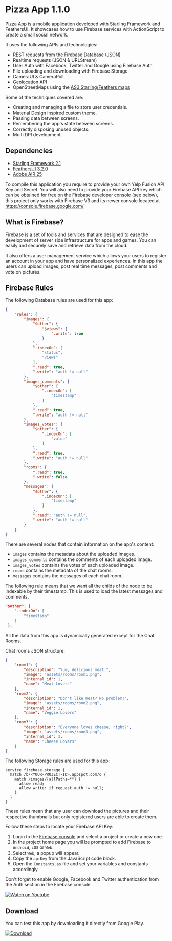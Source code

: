 # Pizza App 1.1.0

Pizza App is a mobile application developed with Starling Framework and FeathersUI. It showcases how to use Firebase services with ActionScript to create a small social network.

It uses the following APIs and technologies:

* REST requests from the Firebase Database (JSON)
* Realtime requests (JSON & URLStream)
* User Auth with Facebook, Twitter and Google using Firebase Auth
* File uploading and downloading with Firebase Storage
* CameraUI & CameraRoll
* Geolocation API
* OpenStreetMaps using the [AS3 Starling/Feathers maps](https://github.com/ZwickTheGreat/feathers-maps)

Some of the techniques covered are:

* Creating and managing a file to store user credentials.
* Material Design inspired custom theme.
* Passing data between screens.
* Remembering the app's state between screens.
* Correctly disposing unused objects.
* Multi DPI development.

## Dependencies

* [Starling Framework 2.1](http://gamua.com/starling/)
* [FeathersUI 3.2.0](https://feathersui.com/)
* [Adobe AIR 25](http://www.adobe.com/devnet/air/air-sdk-download.html)

To compile this application you require to provide your own Yelp Fusion API Key and Secret. You will also need to provide your Firebase API key which can be obtained for free on the Firebase developer console (see below), this project only works with Firebase V3 and its newer console located at https://console.firebase.google.com/ 

## What is Firebase?

Firebase is a set of tools and services that are designed to ease the development of server side infrastructure for apps and games. You can easily and securely save and retrieve data from the cloud.

It also offers a user management service which allows your users to register an account in your app and have personalized experiences.
In this app the users can upload images, post real time messages, post comments and vote on pictures.

## Firebase Rules

The following Database rules are used for this app:

```json
{
    "rules": {
        "images": {
            "$other": {
                "$views": {
                    ".write": true
                }
            },
            ".indexOn": [
                "status",
                "views"
            ],
            ".read": true,
            ".write": "auth != null"
        },
        "images_comments": {
            "$other": {
                ".indexOn": [
                    "timestamp"
                ]
            },
            ".read": true,
            ".write": "auth != null"
        },
        "images_votes": {
            "$other": {
                ".indexOn": [
                    "value"
                ]
            },
            ".read": true,
            ".write": "auth != null"
        },
        "rooms": {
            ".read": true,
            ".write": false
        },
        "messages": {
            "$other": {
                ".indexOn": [
                    "timestamp"
                ]
            },
            ".read": "auth != null",
            ".write": "auth != null"
        }
    }
}
```

There are several nodes that contain information on the app's content: 

* `images` contains the metadata about the uploaded images.
* `images_comments` contains the comments of each uploaded image.
* `images_votes` contains the votes of each uploaded image.
* `rooms` contains the metadata of the chat rooms.
* `messages` contains the messages of each chat room.

The following rule means that we want all the childs of the node to be indexable by their timestamp. This is used to load the latest messages and comments.

```json
"$other": {
    ".indexOn": [
        "timestamp"
    ]
 },
```

All the data from this app is dynamically generated except for the Chat Rooms.

Chat rooms JSON structure:

```json
{
    "room1": {
        "description": "Yum, delicious meat.",
        "image": "assets/rooms/room1.png",
        "internal_id": 1,
        "name": "Meat Lovers"
    },
    "room2": {
        "description": "Don't like meat? No problem!",
        "image": "assets/rooms/room2.png",
        "internal_id": 2,
        "name": "Veggie Lovers"
    },
    "room3": {
        "description": "Everyone loves cheese, right?",
        "image": "assets/rooms/room3.png",
        "internal_id": 3,
        "name": "Cheese Lovers"
    }
}
```

The following Storage rules are used for this app:

```
service firebase.storage {
  match /b/<YOUR-PROJECT-ID>.appspot.com/o {
    match /images/{allPaths=**} {
      allow read;
      allow write: if request.auth != null;
    }   
  }
}
```

These rules mean that any user can download the pictures and their respective thumbnails but only registered users are able to create them.

Follow these steps to locate your Firebase API Key:

1. Login to the [Firebase console](https://console.firebase.google.com/) and select a project or create a new one.
2. In the project home page you will be prompted to add Firebase to `Android`, `iOS` or `Web`.
3. Select `Web`, a popup will appear.
4. Copy the `apiKey` from the JavaScript code block.
5. Open the `Constants.as` file and set your variables and constants accordingly.

Don't forget to enable Google, Facebook and Twitter authentication from the Auth section in the Firebase console.

[![Watch on Youtube](http://i.imgur.com/pVtSIr0.png)](https://www.youtube.com/watch?v=klJvYV7Twv8)

## Download

You can test this app by downloading it directly from Google Play.

[![Download](http://i.imgur.com/He0deVa.png)](https://play.google.com/store/apps/details?id=air.im.phantom.pizza)
